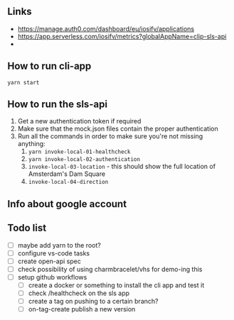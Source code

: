 ## Links

- https://manage.auth0.com/dashboard/eu/iosifv/applications
- https://app.serverless.com/iosifv/metrics?globalAppName=clip-sls-api
-

## How to run cli-app

`yarn start`

## How to run the sls-api

1. Get a new authentication token if required
2. Make sure that the mock.json files contain the proper authentication
3. Run all the commands in order to make sure you're not missing anything:
   1. `yarn invoke-local-01-healthcheck`
   2. `yarn invoke-local-02-authentication`
   3. `invoke-local-03-location` - this should show the full location of Amsterdam's Dam Square
   4. `invoke-local-04-direction`

## Info about google account

## Todo list

- [ ] maybe add yarn to the root?
- [ ] configure vs-code tasks
- [ ] create open-api spec
- [ ] check possibility of using charmbracelet/vhs for demo-ing this
- [ ] setup github workflows
  - [ ] create a docker or something to install the cli app and test it
  - [ ] check /healthcheck on the sls app
  - [ ] create a tag on pushing to a certain branch?
  - [ ] on-tag-create publish a new version
